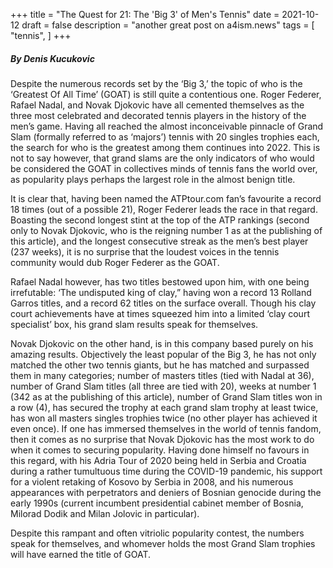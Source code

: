 +++
title = "The Quest for 21: The 'Big 3' of Men's Tennis"
date = 2021-10-12
draft = false
description = "another great post on a4ism.news"
tags = [
    "tennis",
]
+++

##### By Denis Kucukovic

Despite the numerous records set by the ‘Big 3,’ the topic of who is the ‘Greatest Of All Time’ (GOAT) is still quite a contentious one. Roger Federer, Rafael Nadal, and Novak Djokovic have all cemented themselves as the three most celebrated and decorated tennis players in the history of the men’s game. Having all reached the almost inconceivable pinnacle of Grand Slam (formally referred to as ‘majors’) tennis with 20 singles trophies each, the search for who is the greatest among them continues into 2022. This is not to say however, that grand slams are the only indicators of who would be considered the GOAT in collectives minds of tennis fans the world over, as popularity plays perhaps the largest role in the almost benign title. 

It is clear that, having been named the ATPtour.com fan’s favourite a record 18 times (out of a possible 21), Roger Federer leads the race in that regard. Boasting the second longest stint at the top of the ATP rankings (second only to Novak Djokovic, who is the reigning number 1 as at the publishing of this article), and the longest consecutive streak as the men’s best player (237 weeks), it is no surprise that the loudest voices in the tennis community would dub Roger Federer as the GOAT. 

Rafael Nadal however, has two titles bestowed upon him, with one being irrefutable: ‘The undisputed king of clay,” having won a record 13 Rolland Garros titles, and a record 62 titles on the surface overall. Though his clay court achievements have at times squeezed him into a limited ‘clay court specialist’ box, his grand slam results speak for themselves. 

Novak Djokovic on the other hand, is in this company based purely on his amazing results. Objectively the least popular of the Big 3, he has not only matched the other two tennis giants, but he has matched and surpassed them in many categories; number of masters titles (tied with Nadal at 36), number of Grand Slam titles (all three are tied with 20), weeks at number 1 (342 as at the publishing of this article), number of Grand Slam titles won in a row (4), has secured the trophy at each grand slam trophy at least twice, has won all masters singles trophies twice (no other player has achieved it even once). If one has immersed themselves in the world of tennis fandom, then it comes as no surprise that Novak Djokovic has the most work to do when it comes to securing popularity. Having done himself no favours in this regard, with his Adria Tour of 2020 being held in Serbia and Croatia during a rather tumultuous time during the COVID-19 pandemic, his support for a violent retaking of Kosovo by Serbia in 2008, and his numerous appearances with perpetrators and deniers of Bosnian genocide during the early 1990s (current incumbent presidential cabinet member of Bosnia, Milorad Dodik and Milan Jolovic in particular). 

Despite this rampant and often vitriolic popularity contest, the numbers speak for themselves, and whomever holds the most Grand Slam trophies will have earned the title of GOAT. 
